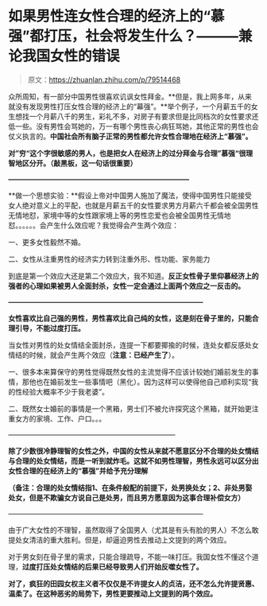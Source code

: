 # 如果男性连女性合理的经济上的“慕强”都打压，社会将发生什么？———兼论我国女性的错误

> 原文：<https://zhuanlan.zhihu.com/p/79514468>

众所周知，有一部分中国男性很喜欢讥讽女性拜金。**但是，我上网多年，从来就没有发现男性打压女性合理的经济上的“幕强”。**举个例子，一个月薪五千的女生想找一个月薪八千的男生，彩礼不多，对房子有要求但是比同档次的女性要求还低一些。没有男性会骂她的，万一有哪个男性丧心病狂骂她，其他正常的男性也会仗义执言的。**中国社会所有脑子正常的男性都允许女性合理地在经济上“慕强”。**

**对”穷“这个字很敏感的男人，也是把女人在经济上的过分拜金与合理”慕强“很理智地区分开。（敲黑板，这一句话很重要）**

**——————————————————————————**

**做一个思想实验：**假设上帝对中国男人施加了魔法，使得中国男性只能接受女人绝对意义上的平配，也就是月薪五千的女性要求男方月薪六千都会被全国男性无情地怼，家境中等的女性跟家境上等的男性恋爱也会被全国男性无情地怼。。。。。。会产生什么效应呢？我觉得会产生两个效应：

一、更多女性毅然不婚。

二、女性从注重男性的经济实力转到注重外形、性功能、家务能力

到底是第一个效应大还是第二个效应大，我不知道。**反正女性骨子里仰慕经济上的强者的心理如果被男人全面封杀，女性一定会通过上面两个效应之一反击的。**

**————————————————————————————**

**女性喜欢比自己强的男性，男性喜欢比自己纯的女性，这是刻在骨子里的，只能合理引导，不能过度打压。**

当女性对男性的处女情结全面封杀，连提一下都要揶揄的时候，连处女都反感处女情结的时候，就会产生两个效应（**注意：已经产生了**）。

一、很多本来算保守的男性觉得既然女性的主流觉得不应该计较她们婚前发生的事情，那他也在婚前发生一些事情吧（黑化）。因为这样可以使得他自己顺利实现“我的性经验大概率不少于我老婆”。

二、既然女士婚前的事情是一个黑箱，男士们不被允许探究这个黑箱，就开始更注重女方的家境、工作、户口。。。

————————————————————————

**除了少数很冷静理智的女性之外，中国的女性从来就不愿意区分不合理的处女情结与合理的处女情结，而是一听到就炸毛。这就不如男性理智，男性永远可以区分出女性合理的在经济上的“慕强”并给予充分理解**

**（备注：合理的处女情结指1、在条件般配的前提下，处男换处女；2、非处男娶处女，但是不欺骗女方说自己是处男，而且男方愿意因为这事合理补偿女方）**

————————————————————————————

由于广大女性的不理智，虽然取得了全国男人（尤其是有头有脸的男人）不怎么敢提处女清洁的重大胜利。但是，却逼迫男性去推动上文提到的两个效应。

对于男女刻在骨子里的需求，只能合理疏导，不能一味打压。我国女性不懂这个道理，**过度打压处女情结的后果已经导致男人们开始反噬女性了。**

**对了，疯狂的田园女权主义者不仅仅是不许提女人的贞洁，还不怎么允许提贤惠、温柔了。在这种恶劣的局势下，男性更要推动上文提到的两个效应。**